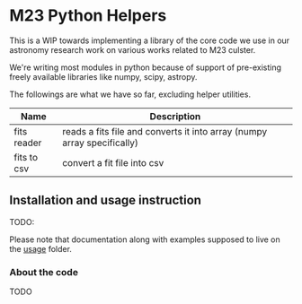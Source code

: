 # M23 Python Helpers

This is a WIP towards implementing a library of the core code we use
in our astronomy research work on various works related to M23
culster.

We're writing most modules in python because of support of
pre-existing freely available libraries like numpy, scipy, astropy.

The followings are what we have so far, excluding helper utilities.

|Name | Description |
|-----| ------------|
|fits reader| reads a fits file and converts it into array (numpy array specifically)|
|fits to csv| convert a fit file into csv|

## Installation and usage instruction

TODO:

Please note that documentation along with examples supposed to live on the [usage](./usage)
folder.

### About the code

TODO
